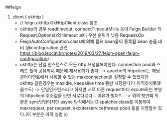 
##feign
  1. client ( okhttp )
      - // feign.okhttp.OkHttpClient.class 참조
      - okhttp의 경우 readtimeout, connectTimeoutMillis 등이 Feign.Builder 의 Request.Options()의 timeout 보다 우선 순위가 낮음 Request.Op
      - FeignAutoConfiguration.class에 의해 필요 bean들이 등록됨 bean 충돌 대비 (@configuration 관련 https://blog.leocat.kr/notes/2019/03/27/feign-open-feign-configuration)
      - okhttp는 단일 인스턴스로 모든 http 요청을해야한다. connection pool과 스레드 풀이 공유되니 때문에 재사용하기 좋다.
        -> apache의 httpclient는 해당 클라이언트에서 사용할 수 있는 maxconnection을 설정할 수 있었지만 okhttp 같은경우는 maxIdle, keepalive time 등만 지정한다? ( 아직찾지못했을수도)
        -> 단일인스턴스라고 하지만 서로 다른 request마다 excute하는 부분의 httpclient 주소값을 보면 서로다르다... 이유가 멀까?...
        -> 위의 첫번쨰 의문은 sync방법이지만 async 방식에서는 Dispatcher.class를 이용하여 maxrequest, per request, excuterservice(thread pool) 등을 지정할수 있다.(이 부분은 아직 실험 x)
